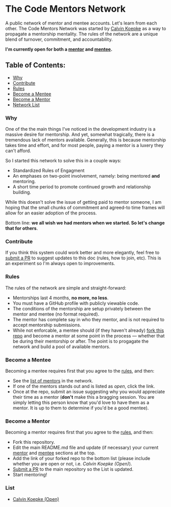 # The Code Mentors Network
A public network of mentor and mentee accounts. Let's learn from each other. The Code Mentors Network was started by [Calvin Koepke](https://twitter.com/cjkoepke) as a way to propagate a mentorship mentality. The rules of the network are a unique blend of turnover, commitment, and accountability.

**I'm currently open for both a [mentor](#become-a-mentor) and [mentee](#become-a-mentee).**

## Table of Contents:
- [Why](#why)
- [Contribute](#contribute)
- [Rules](#rules)
- [Become a Mentee](#become-a-mentee)
- [Become a Mentor](#become-a-mentor)
- [Network List](#list)

### Why
One of the the main things I've noticed in the development industry is a massive desire for mentorship. And yet, somewhat tragically, there is a tremendous lack of mentors available. Generally, this is because mentorship takes time and effort, and for most people, paying a mentor is a luxery they can't afford.

So I started this network to solve this in a couple ways:

- Standardized Rules of Engagment
- An emphases on two-point involvement, namely: being mentored **and** mentoring.
- A short time period to promote continued growth and relationship building.

While this doesn't solve the issue of getting paid to mentor someone, I am hoping that the small chunks of commitment and agreed-to time frames will allow for an easier adoption of the process.

Bottom line: **we all wish we had mentors when we started. So let's change that for others**.

### Contribute
If you think this system could work better and more elegantly, feel free to [submit a PR](https://github.com/cjkoepke/mentorship-network/pulls) to suggest updates to this doc (rules, how to join, etc). This is an experiment so I'm always open to improvements.

### Rules
The rules of the network are simple and straight-forward:

- Mentorships last 4 months, **no more, no less**.
- You must have a GitHub profile with publicly viewable code.
- The conditions of the mentorship are setup privately between the mentor and mentee (no format required).
- The mentor has complete say in who they mentor, and is not required to accept mentorship submissions.
- While not enforcable, a mentee should (if they haven't already) [fork this repo](#become-a-mentor) and become a mentor at some point in the process — whether that be during their mentorship or after. The point is to progagate the network and build a pool of available mentors.

### Become a Mentee
Becoming a mentee requires first that you agree to the [rules](#rules), and then:

- See the [list of mentors](#list) in the network.
- If one of the mentors stands out and is listed as *open*, click the link.
- Once at the repo, submit an issue suggesting why you would appreciate their time as a mentor (**don't** make this a bragging session. You are simply letting this person know that you'd love to have them as a mentor. It is up to them to determine if you'd be a good mentee).

### Become a Mentor
Becoming a mentor requires first that you agree to the [rules](#rules), and then:

- Fork this repository.
- Edit the main README.md file and update (if necessary) your current [mentor](#current-mentor) and [mentee](#current-mentee) sections at the top.
- Add the link of your forked repo to the bottom list (please include whether you are open or not, i.e. *Calvin Koepke (Open)*).
- [Submit a PR](https://github.com/cjkoepke/mentorship-network/pulls) to the main repository so the List is updated.
- Start mentoring!

### List
- [Calvin Koepke (Open)](https://github.com/cjkoepke/mentorship-network/)
